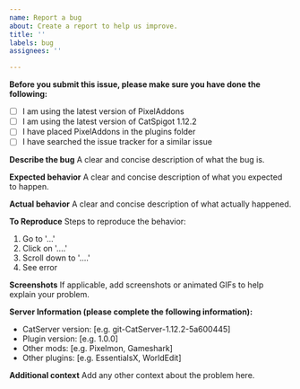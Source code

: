 ```yaml
---
name: Report a bug
about: Create a report to help us improve.
title: ''
labels: bug
assignees: ''

---
```


**Before you submit this issue, please make sure you have done the following:**

- [ ] I am using the latest version of PixelAddons
- [ ] I am using the latest version of CatSpigot 1.12.2
- [ ] I have placed PixelAddons in the plugins folder
- [ ] I have searched the issue tracker for a similar issue

**Describe the bug**
A clear and concise description of what the bug is.

**Expected behavior**
A clear and concise description of what you expected to happen.

**Actual behavior**
A clear and concise description of what actually happened.

**To Reproduce**
Steps to reproduce the behavior:

1. Go to '...'
2. Click on '....'
3. Scroll down to '....'
4. See error

**Screenshots**
If applicable, add screenshots or animated GIFs to help explain your problem.

**Server Information (please complete the following information):**

- CatServer version: [e.g. git-CatServer-1.12.2-5a600445]
- Plugin version: [e.g. 1.0.0]
- Other mods: [e.g. Pixelmon, Gameshark]
- Other plugins: [e.g. EssentialsX, WorldEdit]

**Additional context**
Add any other context about the problem here.
